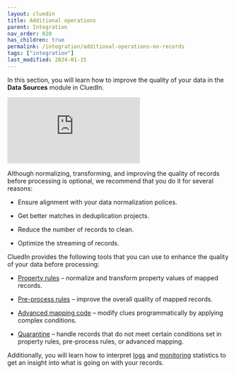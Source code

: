 ```yaml
---
layout: cluedin
title: Additional operations
parent: Integration
nav_order: 020
has_children: true
permalink: /integration/additional-operations-on-records
tags: ["integration"]
last_modified: 2024-01-15
---
```


In this section, you will learn how to improve the quality of your data in the **Data Sources** module in CluedIn.

<div class="videoFrame">
<iframe src="https://player.vimeo.com/video/896923320?h=e1e5c408c7&amp;badge=0&amp;autopause=0&amp;player_id=0&amp;app_id=58479" frameborder="0" allow="autoplay; fullscreen; picture-in-picture" title="Additional operations — rules, quarantine, and monitoring"></iframe>
</div>

Although normalizing, transforming, and improving the quality of records before processing is optional, we recommend that you do it for several reasons:

- Ensure alignment with your data normalization polices.

- Get better matches in deduplication projects.

- Reduce the number of records to clean.

- Optimize the streaming of records.

CluedIn provides the following tools that you can use to enhance the quality of your data before processing:

- [Property rules](/integration/additional-operations-on-records/property-rules) – normalize and transform property values of mapped records.

- [Pre-process rules](/integration/additional-operations-on-records/preprocess-rules) – improve the overall quality of mapped records.

- [Advanced mapping code](/integration/additional-operations-on-records/advanced-mapping-code) – modify clues programmatically by applying complex conditions.

- [Quarantine](/integration/additional-operations-on-records/quarantine) – handle records that do not meet certain conditions set in property rules, pre-process rules, or advanced mapping.

Additionally, you will learn how to interpret [logs](/integration/additional-operations-on-records/logs) and [monitoring](/integration/additional-operations-on-records/monitoring) statistics to get an insight into what is going on with your records.